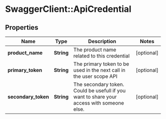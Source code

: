 # SwaggerClient::ApiCredential

## Properties
Name | Type | Description | Notes
------------ | ------------- | ------------- | -------------
**product_name** | **String** | The product name related to this credential | [optional] 
**primary_token** | **String** | The primary token to be used in the next call in the user scope API | [optional] 
**secondary_token** | **String** | The secondary token. Could be usefull if you want to share your access with someone else. | [optional] 


